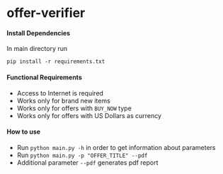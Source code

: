 # offer-verifier

#### Install Dependencies
In main directory run
```
pip install -r requirements.txt
```

#### Functional Requirements
* Access to Internet is required
* Works only for brand new items
* Works only for offers with `BUY_NOW` type
* Works only for offers with US Dollars as currency

#### How to use
* Run `python main.py -h` in order to get information about parameters
* Run `python main.py -p "OFFER_TITLE" --pdf`
* Additional parameter `--pdf` generates pdf report
